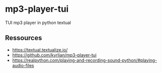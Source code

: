 # mp3-player-tui
TUI mp3 player in python textual

## Ressources

- https://textual.textualize.io/
- https://github.com/kyrlian/mp3-player-tui
- https://realpython.com/playing-and-recording-sound-python/#playing-audio-files